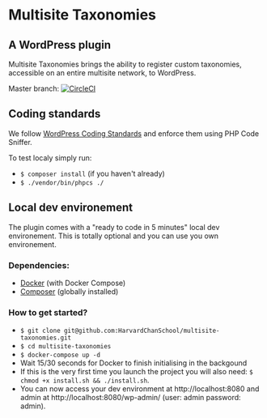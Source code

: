 # Multisite Taxonomies
## A WordPress plugin
Multisite Taxonomies brings the ability to register custom taxonomies, accessible on an entire multisite network, to WordPress.

Master branch: [![CircleCI](https://circleci.com/gh/HarvardChanSchool/multisite-taxonomies.svg?style=svg)](https://circleci.com/gh/HarvardChanSchool/multisite-taxonomies)

## Coding standards
We follow [WordPress Coding Standards](https://github.com/WordPress-Coding-Standards/WordPress-Coding-Standards) and enforce them using PHP Code Sniffer.

To test localy simply run:
- `$ composer install` (if you haven't already)
- `$ ./vendor/bin/phpcs ./`

## Local dev environement
The plugin comes with a "ready to code in 5 minutes" local dev environement. This is totally optional and you can use you own environement.

### Dependencies:
- [Docker](https://docs.docker.com/engine/installation/) (with Docker Compose)
- [Composer](https://getcomposer.org/doc/00-intro.md#installation-linux-unix-osx) (globally installed)

### How to get started?
- `$ git clone git@github.com:HarvardChanSchool/multisite-taxonomies.git`
- `$ cd multisite-taxonomies`
- `$ docker-compose up -d`
- Wait 15/30 seconds for Docker to finish initialising in the backgound
- If this is the very first time you launch the project you will also need: `$ chmod +x install.sh && ./install.sh`.
- You can now access your dev environment at http://localhost:8080 and admin at http://localhost:8080/wp-admin/ (user: admin password: admin).
